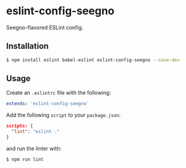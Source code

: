 # eslint-config-seegno

Seegno-flavored ESLint config.

## Installation

```sh
$ npm install eslint babel-eslint eslint-config-seegno --save-dev
```

## Usage

Create an `.eslintrc` file with the following:

```yaml
extends: 'eslint-config-seegno'
```

Add the following `script` to your `package.json`:

```json
scripts: {
  "lint": "eslint ."
}
```

and run the linter with:

```sh
$ npm run lint
```
